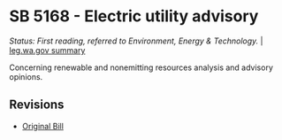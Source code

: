 # SB 5168 - Electric utility advisory
*Status: First reading, referred to Environment, Energy & Technology.* | [leg.wa.gov summary](https://app.leg.wa.gov/billsummary?BillNumber=5168&Year=2021)

Concerning renewable and nonemitting resources analysis and advisory opinions.

## Revisions
* [Original Bill](1/)